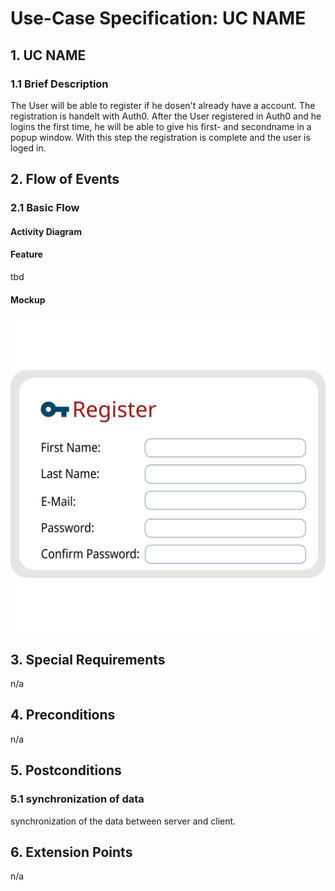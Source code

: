 # Use-Case Specification: UC NAME


## 1. UC NAME

### 1.1 Brief Description
The User will be able to register if he dosen't already have a account. The registration is handelt with Auth0. After the User registered in Auth0 and he logins the first time, he will be able to give his first- and secondname in a popup window. With this step the registration is complete and the user is loged in.

## 2. Flow of Events

### 2.1 Basic Flow

#### Activity Diagram

#### Feature
tbd
#### Mockup
![Alt-Text](webRegistrationMockup.svg)

## 3. Special Requirements
n/a
## 4. Preconditions
n/a
## 5. Postconditions

### 5.1 synchronization of data
synchronization of the data between server and client.


## 6. Extension Points
n/a 

